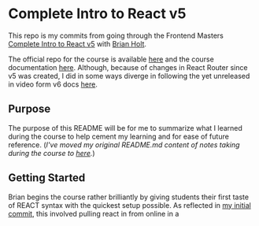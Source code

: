 # Complete Intro to React v5

This repo is my commits from going through the Frontend Masters [Complete Intro to React v5](https://frontendmasters.com/courses/complete-react-v5/) with [Brian Holt](https://frontendmasters.com/teachers/brian-holt/).

The official repo for the course is available [here](https://github.com/btholt/complete-intro-to-react-v5) and the course documentation [here](https://btholt.github.io/complete-intro-to-react-v5/).  Although, because of changes in React Router since v5 was created, I did in some ways diverge in following the yet unreleased in video form v6 docs [here](https://btholt.github.io/complete-intro-to-react-v6/).

## Purpose

The purpose of this README will be for me to summarize what I learned during the course to help cement my learning and for ease of future reference.  (*I've moved my original README.md content of notes taking during the course to [here](./NOTES.md).*)

## Getting Started

Brian begins the course rather brilliantly by giving students their first taste of REACT syntax with the quickest setup possible. As reflected in [my initial commit](https://github.com/djwilkins/Complete-Intro-to-React-v5/commit/9353ed97ffd213f27eb37a1ff68896b436f9b478), this involved pulling react in from online in a <script> tag (CDN style) and writing some very basic react in another <script> tag in index.html directly.  *(Not a best practice - just a nice way to get moving quickly.)*

That very basic React is simply a [function component](https://reactjs.org/docs/components-and-props.html "See Function vs Class Component distinction in official docs here") called App that returns a header element wrapped in a div element.

## Function Components and Props

After spawing off our React js into its own App.js file ([here](https://github.com/djwilkins/Complete-Intro-to-React-v5/commit/e5614e021c2a966e45d1469e24606a43f277b18c)), we then add a new **function component** called Pet and utilize it three times in our App component ([here](https://github.com/djwilkins/Complete-Intro-to-React-v5/commit/fa896f4667f14b00329277e53535fb771614337e)).

We then implement [props](https://reactjs.org/docs/components-and-props.html) by passing them down from our App component into each Pet component one by one ([here](https://github.com/djwilkins/Complete-Intro-to-React-v5/commit/4a0d7444970f30a161a94c4d4de39209f7082fe0)). 

We also learn to utilize [destructuring](https://developer.mozilla.org/en-US/docs/Web/JavaScript/Reference/Operators/Destructuring_assignment) (JS ES6) in passing props to avoid redundant dot notation in our child component ([here](https://github.com/djwilkins/Complete-Intro-to-React-v5/commit/e482f4e07c5efa5e20ebd752fb9509155ab036a2)).

## Node.js and Tooling

Next we initialize our project folder as a node project (with "npm init -y") so we can start managing packages in a package.json file ([here](https://github.com/djwilkins/Complete-Intro-to-React-v5/commit/ab299694f4cf7e97728a98b9f3d15f5de26195a4)) and add a .gitignore to avoid commiting packages installed under node_modules to git ([here](https://github.com/djwilkins/Complete-Intro-to-React-v5/commit/1fe82d24b7f90a7699ba62320a8e170345b621b3)).

We npm install [prettier](https://prettier.io/), add and add some prettier configurations to our package.json ([here](https://github.com/djwilkins/Complete-Intro-to-React-v5/commit/75dc9f80159ac12596aae12c443ef4f3bc089768)) and through a .prettierrc.js file ([here](https://github.com/djwilkins/Complete-Intro-to-React-v5/commit/e7aca728e7b1073793af8ee6a1f0dd21a63444d0)).

We npm install [eslint](https://eslint.org/) ([here](https://github.com/djwilkins/Complete-Intro-to-React-v5/commit/b03cf543e0077685fc0018e7a0fc77e4f3ec6aa6)) and add some eslint configurations to our package.json and through a .eslintrc.json ([here](https://github.com/djwilkins/Complete-Intro-to-React-v5/commit/1fe326ba2bb451ac14474aef69401da8756b8c8d)).

Why both? Prettier is more concerned with generic things like spacing where as Eslint's goes further with opinionation on coding best practices (like not declaring unused variables).

Finally, we update our .gitignore to exclude additional files ([here](https://github.com/djwilkins/Complete-Intro-to-React-v5/commit/a562a3079a72b91301b49b369241c2d73caa315f)).

## Parcel & Bundling React Locally

Next we install [Parcel](https://parceljs.org/) which is an alternative to [Webpack](https://webpack.js.org/).

And npm install React (react/react-dom) to include/package it locally, remove our CDN links of it from before and import it from local packages instead ([here](https://github.com/djwilkins/Complete-Intro-to-React-v5/commit/72d0f99325fbd50aa5d3749e3328bef12dc4a060))

## Spawning Pet.js and JSX Implementation

We continue refactoring by spawning the Pet component off into its own file ([here](https://github.com/djwilkins/Complete-Intro-to-React-v5/commit/c35cf38ef9cea0d4e96b3eb1f7f4e7ce7fdb4d89)). And implement the alternate "Default export pattern" with it ([here](https://github.com/djwilkins/Complete-Intro-to-React-v5/commit/af67f6ee17a3bcd250804ac79741222fcea8ba0d)).

More importantly, we next implement [JSX](https://reactjs.org/docs/jsx-in-depth.html) syntax in both our Pet (Pet.js) and App (App.js) components ([here](([here](https://github.com/djwilkins/Complete-Intro-to-React-v5/commit/720c127130f1e9e8ddb7aef8f9d8ddf4f5cfbe98)) and [here](https://github.com/djwilkins/Complete-Intro-to-React-v5/commit/e32e4da9efe11b41c3bf2e3d0da9a60b8e9ee447)).

We also update our Eslint congifuations to understand React/JSX ([here](https://github.com/djwilkins/Complete-Intro-to-React-v5/commit/1462d6d297e4b2b4c43cb7ade03f88dc21ba9c55)).

## SearchParams Component and useState Hook

Next we added a new SearchParams component ([here](https://github.com/djwilkins/Complete-Intro-to-React-v5/commit/4e776274cba08a0c2cb47356ffd57683460dda7e)) and implemeneted managing it's input element value's sate with the useState Hook ([here](https://github.com/djwilkins/Complete-Intro-to-React-v5/commit/ef6ad751e6644b0bfd24263bc9ff380fa2202910)).

We updated our eslint configurations to include React Hook rules and I captured some Hook usage comments [here](https://github.com/djwilkins/Complete-Intro-to-React-v5/commit/bbbbd751178a663ecb5a215d3cc0e0f6463771a0).

## Pet API

Next we install the Frontend Masters Pet API package and import it's ANIMALS array in our SearchParams component ([here](https://github.com/djwilkins/Complete-Intro-to-React-v5/commit/4e44eb0601674685c4b04824d9c0b150e81e204f)) and then add a new select element to our SearchParams form for animal, populate its options with ANIMALS.map and track the animal selected with a new useState value ([here](https://github.com/djwilkins/Complete-Intro-to-React-v5/commit/ba5737ce8821fa39986cb5a12a4f51c751873ba9)).

WIth React, "Each child in a list should have a unique 'key' prop" and we address this with a "key" attribute [here](https://github.com/djwilkins/Complete-Intro-to-React-v5/commit/ab1750b3e24d32f9b805b35d51af709e7c883370). (*Similar to angularjs requiring a unique id for elements spawned from an array with ng-repeat.*) 

## Breed and Custom Dropdown Hook

Next we expand our SearchParams component with useState hooks for two more values (breed and breeds) and add a new form select element for choosing the breed from breeds [here](https://github.com/djwilkins/Complete-Intro-to-React-v5/commit/61699b0c6e1ec4d19526ef9cf0665c5e1612b27f#diff-a1c641477cd8005d163fd088b5c4e46462256c97e58fada1e42d44ab4b823c28). (We will be loading "breeds" from the api per another update.)

But first, we create a **<u>custom Hook</u>** called useDropdown that abstracts the common facets of our animal and breed dropdowns and utilizes that new dropdown to refactor/simplify our SearchParmams component code ([here](https://github.com/djwilkins/Complete-Intro-to-React-v5/commit/5cf5b2189220a3aa66fd7a263ae7a9a1e06d22a0))

## useEffect Hook

We further expand our SearchParams component with a useEffect hook, which is a hook that runs after the component has rendererd the 1st time. This hook provides for functional components (like our SearchParams) what used to only be available in React through class component methods.

We start with a simple implementation [here](https://github.com/djwilkins/Complete-Intro-to-React-v5/commit/011570c295e53dbdc049c9024552cdd279af08a4) that pulls the breeds from the Frontend Masters pet api for our default anamal ("dogs") and writes the result to the console.  We then update [here](https://github.com/djwilkins/Complete-Intro-to-React-v5/commit/4d21aee2c5d421a52ab90ba7a546b02027f20737) to (1) reset breed/breeds to nothing, (2) populate the breeds (dropdown options) based on the current animal (api returns) and (3) rerun each time animal changes.

(We also update our destructuring of animal breeds from the api to be referred to with the alias apiBreeds to distinguish from our state tracked value of the same name [here](https://github.com/djwilkins/Complete-Intro-to-React-v5/commit/941431b8cb9455ef3f292ddb5dbb7a649b0c4289).

## React Strict Mode, Dev v. Prod Builds and Dev Tools

We implement React Strict mode by wrapping our App component returns in a special React.StrictMode component and also discuss differences between dev and production builds using Parcel vs Webpack and finally, the availability/value of React Dev Tools for Chrome and Firefox is mentioned (all [here](https://github.com/djwilkins/Complete-Intro-to-React-v5/commit/f5d11c459253ec51fbb05bbe9691e55fc2ea6d18)).

## API with Async and Mock Data

Next, we create an async function in our SearchParams component that API requests all the animals that match the current search params and that updates the value of "animals" in state on receive of the data ([here](https://github.com/djwilkins/Complete-Intro-to-React-v5/commit/de5ee0c26689e8745eff65f99bc72d5eb6c3995f#diff-a1c641477cd8005d163fd088b5c4e46462256c97e58fada1e42d44ab4b823c28)).

In the same commit, we also update package.json so that babel knows not to worry about converting our code and particularly async for older browsers.

Next, we npm install cross-env and update our package.json with a new option to build/serve out our project using mock api data in the case the real api becomes unavailable ([here](https://github.com/djwilkins/Complete-Intro-to-React-v5/commit/e1077965c009ecd185c43e213403cc64a45dc27b)).

## Add Results Component (SearchParams and Pet Components go between)

Next, we add a new Results component that SearchParams can pass the list of pets from the API to ([here](https://github.com/djwilkins/Complete-Intro-to-React-v5/commit/5a7c9bdc263fc543fdb4a3aeb7664e0f32ea6fc1)). This component stands as an intermediary between the SearchParams and the Pet component, handling some search result logic specifically therein.

## Improve Pet Component

Next we improve the Pet component structure and include an image from the api results (where available) [here](https://github.com/djwilkins/Complete-Intro-to-React-v5/commit/ec9a4c326707e68690945d2172a34510fe3be7be).

## React Router and New Details Component & Page

Next, we implement <u>React Router</u> to include a second page in our SPA (Single Page Application): A details page for each pet ([here](https://github.com/djwilkins/Complete-Intro-to-React-v5/commit/2fbf0569572eabcc081d0fd03d745b95832f2d21)). In doing so, we define the routes in our App component and add a link to a pet's details page from the Pet component.

We also learn a nifty debugging trick for printing a component's props on the page ([here](https://github.com/djwilkins/Complete-Intro-to-React-v5/commit/f01c45ea6895aa8728210a42a0b85c2315939d70)).  And restore the header home page linke ([here](https://github.com/djwilkins/Complete-Intro-to-React-v5/commit/46a21248bde7f7b1fec8de0be03791e1f0741b14)).

## Class Components - Refactor Details as Class Component

Next, we refactor our Details functional component into our first **class component** ([here](https://github.com/djwilkins/Complete-Intro-to-React-v5/commit/17faadcc321668496ef55fe862fd75e5ef343245)). At the same time, I do some cleanup from using React Router (v6 of tutorial) instead of Reach Router (from the v5) as in current available tutorial.

We then learn we can simplify initializing the Details class components initial state without using a constructor method ([here](https://github.com/djwilkins/Complete-Intro-to-React-v5/commit/fa73fdbc472c82d14f169c883bdba485bfa0c534)).

## Class Components - Create new Carousel Class Component

Next, we create our second class component, a new Carousel component for switching through a pet's avaialble images ([here](https://github.com/djwilkins/Complete-Intro-to-React-v5/commit/7576d7efeb3a5e1804cec0cf44204914728425b1)).

And then utilize the React class component lifecycle method [getDerivedStateFromProps](https://reactjs.org/docs/react-component.html#static-getderivedstatefromprops) to simplify logic for passing/handling image data in our Carousel class component ([here](https://github.com/djwilkins/Complete-Intro-to-React-v5/commit/b281d29ea63721934a11d7539413b1da2bf61bc8) and [here](https://github.com/djwilkins/Complete-Intro-to-React-v5/commit/8e67e01a26e325b4ff78223962146e971826e33b)).

Next, we add the click event handler method (handleIndexClick) for updating the index of the current image of the Carousel component (called per each image's onClick attribute) ([here](https://github.com/djwilkins/Complete-Intro-to-React-v5/blob/main/src/Carousel.js)) and complete the overall implementation with some typo fixes [here](https://github.com/djwilkins/Complete-Intro-to-React-v5/commit/fef430f33e0e7183784efff44327e5e73502fed2).

